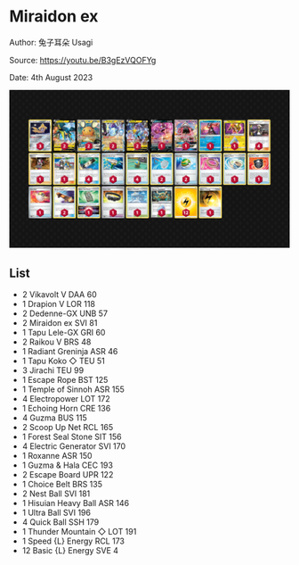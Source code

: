 # Miraidon ex

Author: 兔子耳朵 Usagi

Source: <https://youtu.be/B3gEzVQOFYg>

Date: 4th August 2023

![decklist](../../images/PAL/Miraidon%20ex/11-%20Miraidon%20ex.png)

## List

* 2 Vikavolt V DAA 60
* 1 Drapion V LOR 118
* 2 Dedenne-GX UNB 57
* 2 Miraidon ex SVI 81
* 1 Tapu Lele-GX GRI 60
* 2 Raikou V BRS 48
* 1 Radiant Greninja ASR 46
* 1 Tapu Koko ◇ TEU 51
* 3 Jirachi TEU 99
* 1 Escape Rope BST 125
* 1 Temple of Sinnoh ASR 155
* 4 Electropower LOT 172
* 1 Echoing Horn CRE 136
* 4 Guzma BUS 115
* 2 Scoop Up Net RCL 165
* 1 Forest Seal Stone SIT 156
* 4 Electric Generator SVI 170
* 1 Roxanne ASR 150
* 1 Guzma & Hala CEC 193
* 2 Escape Board UPR 122
* 1 Choice Belt BRS 135
* 2 Nest Ball SVI 181
* 1 Hisuian Heavy Ball ASR 146
* 1 Ultra Ball SVI 196
* 4 Quick Ball SSH 179
* 1 Thunder Mountain ◇ LOT 191
* 1 Speed {L} Energy RCL 173
* 12 Basic {L} Energy SVE 4
